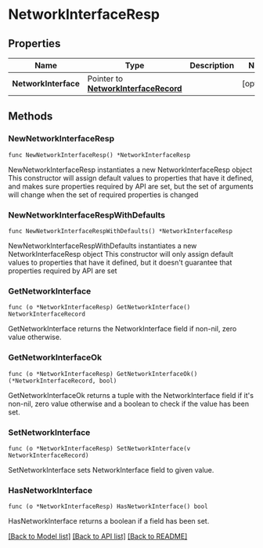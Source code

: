 # NetworkInterfaceResp

## Properties

Name | Type | Description | Notes
------------ | ------------- | ------------- | -------------
**NetworkInterface** | Pointer to [**NetworkInterfaceRecord**](NetworkInterfaceRecord.md) |  | [optional] 

## Methods

### NewNetworkInterfaceResp

`func NewNetworkInterfaceResp() *NetworkInterfaceResp`

NewNetworkInterfaceResp instantiates a new NetworkInterfaceResp object
This constructor will assign default values to properties that have it defined,
and makes sure properties required by API are set, but the set of arguments
will change when the set of required properties is changed

### NewNetworkInterfaceRespWithDefaults

`func NewNetworkInterfaceRespWithDefaults() *NetworkInterfaceResp`

NewNetworkInterfaceRespWithDefaults instantiates a new NetworkInterfaceResp object
This constructor will only assign default values to properties that have it defined,
but it doesn't guarantee that properties required by API are set

### GetNetworkInterface

`func (o *NetworkInterfaceResp) GetNetworkInterface() NetworkInterfaceRecord`

GetNetworkInterface returns the NetworkInterface field if non-nil, zero value otherwise.

### GetNetworkInterfaceOk

`func (o *NetworkInterfaceResp) GetNetworkInterfaceOk() (*NetworkInterfaceRecord, bool)`

GetNetworkInterfaceOk returns a tuple with the NetworkInterface field if it's non-nil, zero value otherwise
and a boolean to check if the value has been set.

### SetNetworkInterface

`func (o *NetworkInterfaceResp) SetNetworkInterface(v NetworkInterfaceRecord)`

SetNetworkInterface sets NetworkInterface field to given value.

### HasNetworkInterface

`func (o *NetworkInterfaceResp) HasNetworkInterface() bool`

HasNetworkInterface returns a boolean if a field has been set.


[[Back to Model list]](../README.md#documentation-for-models) [[Back to API list]](../README.md#documentation-for-api-endpoints) [[Back to README]](../README.md)


